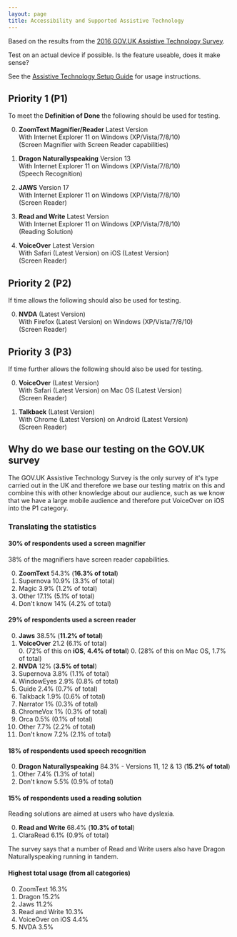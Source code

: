 ```yaml
---
layout: page
title: Accessibility and Supported Assistive Technology
---
```

Based on the results from the [2016 GOV.UK Assistive Technology Survey](https://accessibility.blog.gov.uk/2016/11/01/results-of-the-2016-gov-uk-assistive-technology-survey/).

Test on an actual device if possible. Is the feature useable, does it make sense?

See the [Assistive Technology Setup Guide](assistive-technology-set-up-guide) for usage instructions.

## Priority 1 (P1)

To meet the **Definition of Done** the following should be used for testing.

0. **ZoomText Magnifier/Reader** Latest Version<br>
With Internet Explorer 11 on Windows (XP/Vista/7/8/10)<br>
(Screen Magnifier with Screen Reader capabilities)

0. **Dragon Naturallyspeaking** Version 13<br>
With Internet Explorer 11 on Windows (XP/Vista/7/8/10)<br>
(Speech Recognition)

0. **JAWS** Version 17<br>
With Internet Explorer 11 on Windows (XP/Vista/7/8/10)<br>
(Screen Reader)

0. **Read and Write** Latest Version<br>
With Internet Explorer 11 on Windows (XP/Vista/7/8/10)<br>
(Reading Solution)

0. **VoiceOver** Latest Version<br>
With Safari (Latest Version) on iOS (Latest Version)<br>
(Screen Reader)

## Priority 2 (P2)

If time allows the following should also be used for testing.

0. **NVDA** (Latest Version)<br>
With Firefox (Latest Version) on Windows (XP/Vista/7/8/10)<br>
(Screen Reader)

## Priority 3 (P3)

If time further allows the following should also be used for testing.

0. **VoiceOver** (Latest Version)<br>
With Safari (Latest Version) on Mac OS (Latest Version)<br>
(Screen Reader)

0. **Talkback** (Latest Version)<br>
With Chrome (Latest Version) on Android (Latest Version)<br>
(Screen Reader)

## Why do we base our testing on the GOV.UK survey

The GOV.UK Assistive Technology Survey is the only survey of it's type carried out in the UK and therefore we base our testing matrix on this and combine this with other knowledge about our audience, such as we know that we have a large mobile audience and therefore put VoiceOver on iOS into the P1 category.

### Translating the statistics

#### 30% of respondents used a screen magnifier

38% of the magnifiers have screen reader capabilities.

0. **ZoomText** 54.3% (**16.3% of total**)
0. Supernova 10.9% (3.3% of total)
0. Magic 3.9% (1.2% of total)
0. Other 17.1% (5.1% of total)
0. Don't know 14% (4.2% of total)

#### 29% of respondents used a screen reader

0. **Jaws** 38.5% (**11.2% of total**)
0. **VoiceOver** 21.2 (6.1% of total)<br>
    0. (72% of this on **iOS**, **4.4% of total**)
    0. (28% of this on Mac OS, 1.7% of total)
0. **NVDA** 12% (**3.5% of total**)
0. Supernova 3.8% (1.1% of total)
0. WindowEyes 2.9% (0.8% of total)
0. Guide 2.4% (0.7% of total)
0. Talkback 1.9% (0.6% of total)
0. Narrator 1% (0.3% of total)
0. ChromeVox 1% (0.3% of total)
0. Orca 0.5% (0.1% of total)
0. Other 7.7% (2.2% of total)
0. Don't know 7.2% (2.1% of total)

#### 18% of respondents used speech recognition

0. **Dragon Naturallyspeaking** 84.3% - Versions 11, 12 & 13 (**15.2% of total**)
0. Other 7.4% (1.3% of total)
0. Don't know 5.5% (0.9% of total)

#### 15% of respondents used a reading solution

Reading solutions are aimed at users who have dyslexia.

0. **Read and Write** 68.4% (**10.3% of total**)
0. ClaraRead 6.1% (0.9% of total)

The survey says that a number of Read and Write users also have Dragon Naturallyspeaking running in tandem.

#### Highest total usage (from all categories)

0. ZoomText 16.3%
0. Dragon 15.2%
0. Jaws 11.2%
0. Read and Write 10.3%
0. VoiceOver on iOS 4.4%
0. NVDA 3.5%

